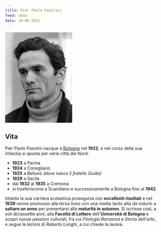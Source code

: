 ```yaml
---
title: Pier Paolo Pasolini 
feed: show
date: 19-06-2022
---
```


![](assets/img/Pier%20Paolo%20Pasolini.jpg)

## Vita
Pier Paolo Pasolini nacque a [Bologna](Bologna.md) nel **1922**, e nel corso della sua infanzia si sposta per verie città del Nord:
- **1923** a Parma
- **1924** a Conegliano
- **1925** a Belluno *(dove nasce il fratello Guido)*
- **1929** a Sacile
- dal **1932** al **1935** a Cremona
- si trasferiscono a Scandiano e successivamente a Bologna fino al **1942**

Intanto la sua carriera scolastica proseguiva con **eccellenti risultati** e nel **1939** venne promosso alla terza liceo con una media tanto alta da indurlo a **saltare un anno** per presentarsi alla **maturità in autunno**. Si iscrisse così, a soli diciassette anni, alla **Facoltà di Lettere** dell'**Università di Bologna** e scoprì nuove passioni culturali, fra cui *Filologia Romanza* e *Storia dell'arte*, e segue le lezioni di *Roberto Longhi*, a cui chiede la laurea.


